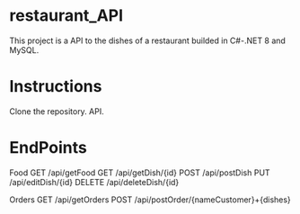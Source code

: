 # restaurant_API
This project is a API to the dishes of a restaurant builded in C#-.NET 8 and MySQL.

# Instructions
Clone the repository.
API.

# EndPoints

Food
GET /api/getFood
GET /api/getDish/{id}
POST /api/postDish
PUT /api/editDish/{id}
DELETE /api/deleteDish/{id}

Orders
GET /api/getOrders
POST /api/postOrder/{nameCustomer}+{dishes}


